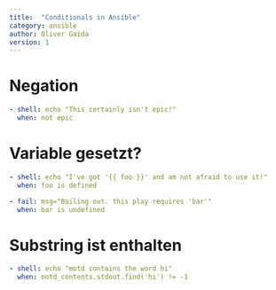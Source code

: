 ```yaml
---
title:  "Conditionals in Ansible"
category: ansible
author: Oliver Gaida
version: 1
---
```


# Negation

```yaml
- shell: echo "This certainly isn't epic!"
  when: not epic
```

# Variable gesetzt?


```yaml
- shell: echo "I've got '{{ foo }}' and am not afraid to use it!"
  when: foo is defined

- fail: msg="Bailing out. this play requires 'bar'"
  when: bar is undefined
```

# Substring ist enthalten

```yaml
- shell: echo "motd contains the word hi"
  when: motd_contents.stdout.find('hi') != -1
```

